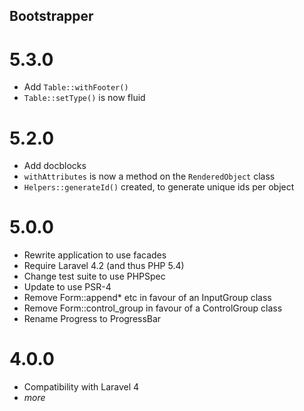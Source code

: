 Bootstrapper
------------

5.3.0
=====

* Add `Table::withFooter()`
* `Table::setType()` is now fluid

5.2.0
=====

* Add docblocks
* `withAttributes` is now a method on the `RenderedObject` class
* `Helpers::generateId()` created, to generate unique ids per object

5.0.0
=====

* Rewrite application to use facades
* Require Laravel 4.2 (and thus PHP 5.4)
* Change test suite to use PHPSpec
* Update to use PSR-4
* Remove Form::append* etc in favour of an InputGroup class
* Remove Form::control_group in favour of a ControlGroup class
* Rename Progress to ProgressBar

4.0.0
=====

- Compatibility with Laravel 4
- _more_
